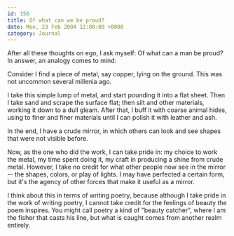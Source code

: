```yaml
---
id: 156
title: Of what can we be proud?
date: Mon, 23 Feb 2004 12:00:00 +0000
category: Journal
---
```


After all these thoughts on ego, I ask myself: Of what can a man be
proud?  In answer, an analogy comes to mind:

Consider I find a piece of metal, say copper, lying on the ground.  This
was not uncommon several millenia ago.

I take this simple lump of metal, and start pounding it into a flat
sheet.  Then I take sand and scrape the surface flat; then silt and
other materials, working it down to a dull gleam.  After that, I buff it
with coarse animal hides, using to finer and finer materials until I can
polish it with leather and ash.

In the end, I have a crude mirror, in which others can look and see
shapes that were not visible before.

Now, as the one who did the work, I can take pride in: my choice to work
the metal, my time spent doing it, my craft in producing a shine from
crude metal.  However, I take no credit for what other people now see in
the mirror -- the shapes, colors, or play of lights.  I may have
perfected a certain form, but it's the agency of other forces that make
it useful as a mirror.

I think about this in terms of writing poetry, because although I take
pride in the work of writing poetry, I cannot take credit for the
feelings of beauty the poem inspires.  You might call poetry a kind of
"beauty catcher", where I am the fisher that casts his line, but what is
caught comes from another realm entirely.



